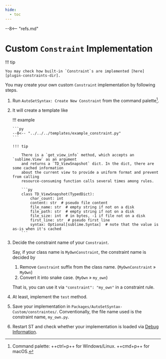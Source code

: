 ```yaml
---
hide:
  - toc
---
```


--8<-- "refs.md"

# Custom `Constraint` Implementation

!!! tip

    You may check how built-in `Constraint`s are implemented [here][plugin-constraints-dir].

You may create your own custom `Constraint` implementation by following steps.

1.  Run `AutoSetSyntax: Create New Constraint` from the command palette[^1].
1.  It will create a template like

    !!! example

        ```py
        --8<-- "../../../templates/example_constraint.py"
        ```

        !!! tip

            There is a `get_view_info` method, which accepts an `sublime.View` as an argument
            and returns a `TD_ViewSnapshot` dict. In the dict, there are some cached information
            about the current view to provide a uniform format and prevent from calling
            resource-consuming function calls several times among rules.

            ```py
            class TD_ViewSnapshot(TypedDict):
                char_count: int
                content: str  # pseudo file content
                file_name: str  # empty string if not on a disk
                file_path: str  # empty string if not on a disk
                file_size: int  # in bytes, -1 if file not on a disk
                first_line: str  # pseudo first line
                syntax: Optional[sublime.Syntax]  # note that the value is as-is when it's cached
            ```

1.  Decide the constraint name of your `Constraint`.

    Say, if your class name is `MyOwnConstraint`, the constraint name is decided by

    1. Remove `Constraint` suffix from the class name. (`MyOwnConstraint` » `MyOwn`)
    1. Convert it into snake case. (`MyOwn` » `my_own`)

    That is, you can use it via `"constraint": "my_own"` in a constraint rule.

1.  At least, implement the `test` method.
1.  Save your implementation in `Packages/AutoSetSyntax-Custom/constraintes/`.
    Conventionally, the file name used is the constraint name, `my_own.py`.

1.  Restart ST and check whether your implementation is loaded via [Debug Information][plugin-debug-information].

[plugin-debug-information]: ../debug.md#debug-information

[^1]: Command palette: ++ctrl+p++ for Windows/Linux. ++cmd+p++ for macOS.
